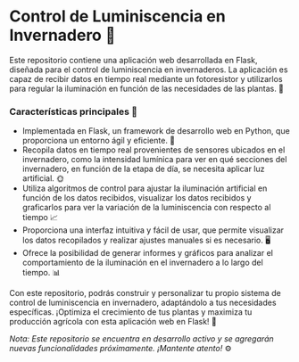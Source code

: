 # Control de Luminiscencia en Invernadero 🌿

Este repositorio contiene una aplicación web desarrollada en Flask, diseñada para el control de luminiscencia en invernaderos. La aplicación es capaz de recibir datos en tiempo real mediante un fotoresistor y utilizarlos para regular la iluminación en función de las necesidades de las plantas. 🌱

### Características principales 🚀
- Implementada en Flask, un framework de desarrollo web en Python, que proporciona un entorno ágil y eficiente. 🐍
- Recopila datos en tiempo real provenientes de sensores ubicados en el invernadero, como la intensidad lumínica para ver en qué secciones del invernadero, en función de la etapa de día, se necesita aplicar luz artificial. 🌞
- Utiliza algoritmos de control para ajustar la iluminación artificial en función de los datos recibidos, visualizar los datos recibidos y graficarlos para ver la variación de la luminiscencia con respecto al tiempo 📈
- Proporciona una interfaz intuitiva y fácil de usar, que permite visualizar los datos recopilados y realizar ajustes manuales si es necesario. 🖥️
- Ofrece la posibilidad de generar informes y gráficos para analizar el comportamiento de la iluminación en el invernadero a lo largo del tiempo. 📊

Con este repositorio, podrás construir y personalizar tu propio sistema de control de luminiscencia en invernadero, adaptándolo a tus necesidades específicas. ¡Optimiza el crecimiento de tus plantas y maximiza tu producción agrícola con esta aplicación web en Flask! 🌼

*Nota: Este repositorio se encuentra en desarrollo activo y se agregarán nuevas funcionalidades próximamente. ¡Mantente atento!* ⚙️
